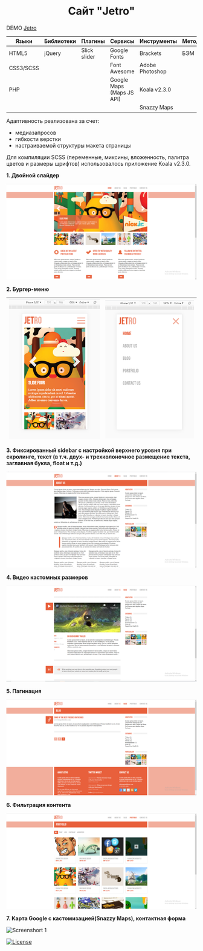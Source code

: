 <h1 align="center">Сайт "Jetro"</h1>

DEMO [Jetro](https://zena86.github.io/jetro/)

Языки    | Библиотеки |Плагины     | Сервисы                 | Инструменты   |Методология|Прочие
---------|------------|------------|-------------------------|---------------|-----------|-----------
HTML5    |jQuery      |Slick slider|Google Fonts             |Brackets       |БЭМ        |CSS flexbox
CSS3/SCSS|            |            |Font Awesome             |Adobe Photoshop|           |Wordpress
PHP      |            |            |Google Maps (Maps JS API)|Koala v2.3.0   |           |
&nbsp;   |            |            |                         |Snazzy Maps    |           |

Адаптивность реализована за счет:
* медиазапросов
* гибкости верстки
* настраиваемой структуры макета страницы

Для компиляции SCSS (переменные, миксины, вложенность, палитра цветов и размеры шрифтов) использовалось приложение Koala v2.3.0.

**1. Двойной слайдер**

![Screenshort 1](/images/imgreadme/screen-main.png)


**2. Бургер-меню**

![Screenshort 1](/images/imgreadme/screen-menu1.png)|![Screenshort 1](/images/imgreadme/screen-menu2.png)
----------------------------------------------------|----------------------------------------------------

**3. Фиксированный sidebar c настройкой верхнего уровня при скролинге, текст (в т.ч. двух- и трехколоночное размещение текста, заглавная буква, float и т.д.)**

![Screenshort 1](/images/imgreadme/screen-text.png)

**4. Видео кастомных размеров**

![Screenshort 1](/images/imgreadme/screen-video.png)


**5. Пагинация**

![Screenshort 1](/images/imgreadme/screen-pagination.png)


**6. Фильтрация контента**

![Screenshort 1](/images/imgreadme/screen-filtr.png)


**7.  Карта Google с кастомизацией(Snazzy Maps), контактная форма**

![Screenshort 1](/images/imgreadme/screenshort-contact.png)



[![License](https://img.shields.io/badge/License-Apache%202.0-blue.svg)](https://opensource.org/licenses/Apache-2.0)